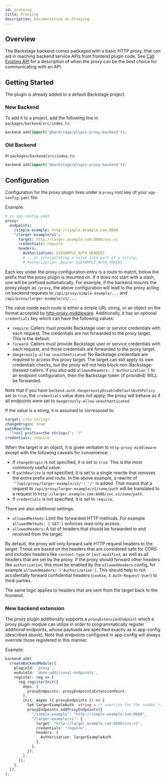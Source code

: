 ```yaml
---
id: proxying
title: Proxying
description: Documentation on Proxying
---
```


## Overview

The Backstage backend comes packaged with a basic HTTP proxy, that can aid in
reaching backend service APIs from frontend plugin code. See
[Call Existing API](call-existing-api.md) for a description of when the proxy
can be the best choice for communicating with an API.

## Getting Started

The plugin is already added to a default Backstage project.

### New Backend

To add it to a project, add the following line in `packages/backend/src/index.ts`:

```ts
backend.add(import('@backstage/plugin-proxy-backend'));
```

### Old Backend

In `packages/backend/src/index.ts`:

```ts
backend.add(import('@backstage/plugin-proxy-backend'));
```

## Configuration

Configuration for the proxy plugin lives under a `proxy` root key of your
`app-config.yaml` file.

Example:

```yaml
# in app-config.yaml
proxy:
  endpoints:
    /simple-example: http://simple.example.com:8080
    '/larger-example/v1':
      target: http://larger.example.com:8080/svc.v1
      credentials: require
      headers:
        Authorization: ${EXAMPLE_AUTH_HEADER}
        # ...or interpolating a value into part of a string,
        # Authorization: Bearer ${EXAMPLE_AUTH_TOKEN}
```

Each key under the proxy configuration entry is a route to match, below the
prefix that the proxy plugin is mounted on. If it does not start with a slash,
one will be prefixed automatically. For example, if the backend mounts the proxy
plugin as `/proxy`, the above configuration will lead to the proxy acting on
backend requests to `/api/proxy/simple-example/...` and
`/api/proxy/larger-example/v1/...`.

The value inside each route is either a simple URL string, or an object on the
format accepted by
[http-proxy-middleware](https://www.npmjs.com/package/http-proxy-middleware).
Additionally, it has an optional `credentials` key which can have the following
values:

- `require`: Callers must provide Backstage user or service credentials with
  each request. The credentials are not forwarded to the proxy target. This is
  the default.
- `forward`: Callers must provide Backstage user or service credentials with
  each request, and those credentials are forwarded to the proxy target.
- `dangerously-allow-unauthenticated`: No Backstage credentials are required to
  access this proxy target. The target can still apply its own credentials
  checks, but the proxy will not help block non-Backstage-blessed callers. If
  you also add `allowedHeaders: ['Authorization']` to an endpoint configuration,
  then the Backstage token (if provided) WILL be forwarded.

Note that if you have `backend.auth.dangerouslyDisableDefaultAuthPolicy` set to
`true`, the `credentials` value does not apply; the proxy will behave as if all
endpoints were set to `dangerously-allow-unauthenticated`.

If the value is a string, it is assumed to correspond to:

```yaml
target: <the string>
changeOrigin: true
pathRewrite:
  '^<url prefix><the string>/': '/'
credentials: require
```

When the target is an object, it is given verbatim to `http-proxy-middleware`
except with the following caveats for convenience:

- If `changeOrigin` is not specified, it is set to `true`. This is the most
  commonly useful value.
- If `pathRewrite` is not specified, it is set to a single rewrite that removes
  the entire prefix and route. In the above example, a rewrite of
  `'^/api/proxy/larger-example/v1/': '/'` is added. That means that a request to
  `/api/proxy/larger-example/v1/some/path` will be translated to a request to
  `http://larger.example.com:8080/svc.v1/some/path`.
- If `credentials` is not specified, it is set to `require`.

There are also additional settings:

- `allowedMethods`: Limit the forwarded HTTP methods. For example
  `allowedMethods: ['GET']` enforces read-only access.
- `allowedHeaders`: A list of headers that should be forwarded to and received
  from the target.

By default, the proxy will only forward safe HTTP request headers to the target.
Those are based on the headers that are considered safe for CORS and includes
headers like `content-type` or `last-modified`, as well as all headers that are
set by the proxy. If the proxy should forward other headers like
`authorization`, this must be enabled by the `allowedHeaders` config, for
example `allowedHeaders: ['Authorization']`. This should help to not
accidentally forward confidential headers (`cookie`, `X-Auth-Request-User`) to
third-parties.

The same logic applies to headers that are sent from the target back to the
frontend.

### New backend extension

The proxy plugin additionally supports a `proxyExtensionEndpoint` which a proxy
plugin module can utilize in order to programmatically register additional
endpoints, whose payloads are specified exactly as in app-config (described
above). Note that endpoints configured in app-config will always override those
registered in this manner.

Example:

```ts
backend.add(
  createBackendModule({
    pluginId: 'proxy',
    moduleId: 'demo-additional-endpoints',
    register: reg => {
      reg.registerInit({
        deps: {
          proxyEndpoints: proxyEndpointsExtensionPoint,
        },
        init: async ({ proxyEndpoints }) => {
          let largerExampleAuth: string = /* exercise for the reader */;
          proxyEndpoints.addProxyEndpoints({
            "/simple-example": "http://simple.example.com:8080",
            "/larger-example/v1": {
              target: "http://larger.example.com:8080/svc.v1",
              credentials: "require",
              headers: {
                Authorization: largerExampleAuth
              },
            },
          });
        },
      });
    },
  }),
);
```
